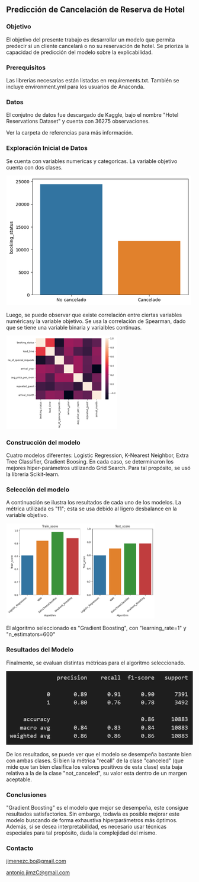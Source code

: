 ## Predicción de Cancelación de Reserva de Hotel

### Objetivo
El objetivo del presente trabajo es desarrollar un modelo que permita predecir si un cliente cancelará o no su reservación de hotel. Se prioriza la capacidad de predicción del modelo sobre la explicabilidad.

### Prerequisitos

Las librerias necesarias están listadas en requirements.txt. También se incluye environment.yml para los usuarios de Anaconda.

### Datos

El conjutno de datos fue descargado de Kaggle, bajo el nombre "Hotel Reservations Dataset" y cuenta con 36275 observaciones.

Ver la carpeta de referencias para más información.

### Exploración Inicial de Datos

Se cuenta con variables numericas y categoricas. La variable objetivo cuenta con dos clases.

<img src="referencias/images/target.png" alt="Alt text 1" width="500"/>

Luego, se puede observar que existe correlación entre ciertas variables numéricasy la variable objetivo. Se usa la correlación de Spearman, dado que se tiene una variable binaria y varialbles continuas. 

<img src="referencias/images/corr.png" alt="Alt text 1" width="300"/>

### Construcción del modelo
Cuatro modelos diferentes: Logistic Regression, K-Nearest Neighbor, Extra Tree Classifier, Gradient Boosing. En cada caso,  se determinaron los mejores hiper-parámetros utilizando Grid Search. Para tal propósito, se usó la libreria Scikit-learn.

### Selección del modelo

A continuación se ilustra los resultados de cada uno de los modelos. La métrica utilizada es "f1"; esta se usa debido al ligero desbalance en la variable objetivo.

<img src="referencias/images/scores.png" alt="Alt text 1" width="400"/>

El algoritmo seleccionado es "Gradient Boosting", con "learning_rate=1" y "n_estimators=600"


### Resultados del Modelo

Finalmente, se evaluan distintas métricas para el algoritmo seleccionado.


<img src="referencias/images/result.png" alt="Alt text 1" width="600"/> 

De los resultados, se puede ver que el modelo se desempeña bastante bien con ambas clases. Si bien la métrica "recall" de la clase "canceled" (que mide que tan bien clasifica los valores positivos de esta clase) esta baja relativa a la de la clase "not_canceled", su valor esta dentro de un margen aceptable.


### Conclusiones

"Gradient Boosting" es el modelo que mejor se desempeña, este consigue resultados satisfactorios. Sin embargo, todavía es posible mejorar este modelo buscando de forma exhaustiva hiperparámetros más óptimos. Además, si se desea interpretabilidad, es necesario usar técnicas especiales para tal propósito, dada la complejidad del mismo.

### Contacto

jimenezc.bo@gmail.com  

antonio.jimzC@gmail.com

